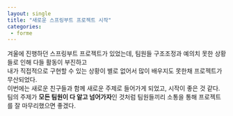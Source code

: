 ```yaml
---
layout: single
title: "새로운 스프링부트 프로젝트 시작"
categories:
 - forme
---
```


겨울에 진행하던 스프링부트 프로젝트가 있었는데, 팀원들 구조조정과 예의치 못한 상황들로 인해 다들 활동이 부진하고 <br>
내가 직접적으로 구현할 수 있는 상황이 별로 없어서 많이 배우지도 못한채 프로젝트가 무산되었다. <br>
이번에는 새로운 친구들과 함께 새로운 주제로 들어가게 되었고, 시작이 좋은 것 같다. <br>
팀의 주제가 **모든 팀원이 다 알고 넘어가자**인 것처럼 팀원들끼리 소통을 통해 프로젝트를 잘 마무리했으면 좋겠다. <br>

 
